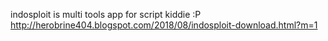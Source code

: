 indosploit is multi tools app for script kiddie
:P
http://herobrine404.blogspot.com/2018/08/indosploit-download.html?m=1
